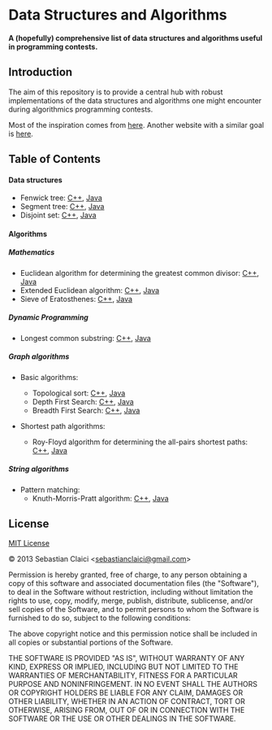 Data Structures and Algorithms
==============================
#### A (hopefully) comprehensive list of data structures and algorithms useful in programming contests. ####

Introduction
------------

The aim of this repository is to provide a central hub with robust implementations of the data structures and algorithms one might encounter during algorithmics programming contests.

Most of the inspiration comes from [here](http://www.infoarena.ro/arhiva-educationala). Another website with a similar goal is [here](http://e-maxx.ru/algo/).

Table of Contents
-----------------
#### Data structures
* Fenwick tree: [C++](/cpp/data_structures/fenwick_tree/fenwick_tree.cpp), [Java](/java/src/data_structures/fenwick_tree/FenwickTree.java)
* Segment tree: [C++](/cpp/data_structures/segment_tree/segment_tree.cpp), [Java](/java/src/data_structures/segment_tree/SegmentTree.java)
* Disjoint set: [C++](/cpp/data_structures/disjoint_set/disjoint_set.cpp), [Java](/java/src/data_structures/disjoint_set/DisjointSet.java)

#### Algorithms
##### Mathematics
* Euclidean algorithm for determining the greatest common divisor: [C++](/cpp/algorithms/euclid_gcd/euclid_gcd.cpp), [Java](/java/src/algorithms/euclid_gcd/GreatestCommonDivisor.java)
* Extended Euclidean algorithm: [C++](/cpp/algorithms/extended_euclid/extended_euclid.cpp), [Java](/java/src/algorithms/extended_euclid/ExtendedEuclid.java)
* Sieve of Eratosthenes: [C++](/cpp/algorithms/eratosthenes_sieve/eratosthenes_sieve.cpp), [Java](/java/src/algorithms/eratosthenes_sieve/EratosthenesSieve.java)

##### Dynamic Programming
* Longest common substring: [C++](/cpp/algorithms/longest_common_substring/longest_common_substring.cpp), [Java](/java/src/algorithms/longest_common_substring/LongestCommonSubstring.java)

##### Graph algorithms
* Basic algorithms:
    * Topological sort: [C++](/cpp/algorithms/topological_sort/topological_sort.cpp), [Java](/java/src/algorithms/topological_sort/TopologicalSort.java)
    * Depth First Search: [C++](/cpp/algorithms/depth_first_search/depth_first_search.cpp), [Java](/java/src/algorithms/depth_first_search/ConnectedComponents.java)
    * Breadth First Search: [C++](/cpp/algorithms/breadth_first_search/breadth_first_search.cpp), [Java](/java/src/algorithms/breadth_first_search/BreadthFirstSearch.java)

* Shortest path algorithms:
    * Roy-Floyd algorithm for determining the all-pairs shortest paths: [C++](/cpp/algorithms/roy_floyd/roy_floyd.cpp), [Java](/java/src/algorithms/roy_floyd/RoyFloyd.java)

##### String algorithms
* Pattern matching:
    * Knuth-Morris-Pratt algorithm: [C++](/cpp/algorithms/knuth_morris_pratt/knuth_morris_pratt.cpp), [Java](/java/src/algorithms/knuth_morris_pratt/KnuthMorrisPratt.java)

License
-------

[MIT License](http://opensource.org/licenses/mit-license.php)

&copy; 2013 Sebastian Claici &lt;sebastianclaici@gmail.com&gt;

Permission is hereby granted, free of charge, to any person obtaining a copy
of this software and associated documentation files (the "Software"), to deal
in the Software without restriction, including without limitation the rights
to use, copy, modify, merge, publish, distribute, sublicense, and/or sell
copies of the Software, and to permit persons to whom the Software is
furnished to do so, subject to the following conditions:

The above copyright notice and this permission notice shall be included in
all copies or substantial portions of the Software.

THE SOFTWARE IS PROVIDED "AS IS", WITHOUT WARRANTY OF ANY KIND, EXPRESS OR
IMPLIED, INCLUDING BUT NOT LIMITED TO THE WARRANTIES OF MERCHANTABILITY,
FITNESS FOR A PARTICULAR PURPOSE AND NONINFRINGEMENT. IN NO EVENT SHALL THE
AUTHORS OR COPYRIGHT HOLDERS BE LIABLE FOR ANY CLAIM, DAMAGES OR OTHER
LIABILITY, WHETHER IN AN ACTION OF CONTRACT, TORT OR OTHERWISE, ARISING FROM,
OUT OF OR IN CONNECTION WITH THE SOFTWARE OR THE USE OR OTHER DEALINGS IN
THE SOFTWARE.


